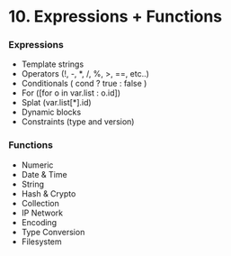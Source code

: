 # 10. Expressions + Functions

### Expressions

* Template strings
* Operators (!, -, \*, /, %, >, ==, etc..)
* Conditionals ( cond ? true : false )
* For (\[for o in var.list : o.id])
* Splat (var.list\[\*].id)
* Dynamic blocks
* Constraints (type and version)



### Functions

* Numeric
* Date & Time
* String
* Hash & Crypto
* Collection
* IP Network
* Encoding
* Type Conversion
* Filesystem

